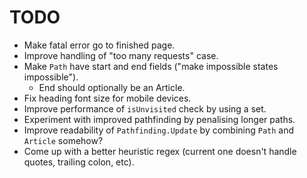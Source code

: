 # TODO

* Make fatal error go to finished page.
* Improve handling of "too many requests" case.
* Make `Path` have start and end fields ("make impossible states impossible").
    * End should optionally be an Article.
* Fix heading font size for mobile devices.
* Improve performance of `isUnvisited` check by using a set.
* Experiment with improved pathfinding by penalising longer paths.
* Improve readability of `Pathfinding.Update` by combining `Path` and `Article` somehow?
* Come up with a better heuristic regex (current one doesn't handle quotes, trailing colon, etc).